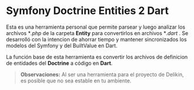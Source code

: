 # Symfony Doctrine Entities 2 Dart

Esta es una herramienta personal que permite parsear y luego analizar los archivos **.php* de la carpeta **Entity** para convertirlos en archivos **.dart* . Se desarrolló con la intencion de ahorrar tiempo y mantener sincronizados los modelos del Symfony y del BuiltValue en Dart.

La función base de esta herramienta es convertir los archivos de definicion de entidades del **Doctrine** a código en **Dart**.

> **Observaciones:** Al ser una herramienta para el proyecto de Delikin, es posible que no sea estable en tu ambiente. 